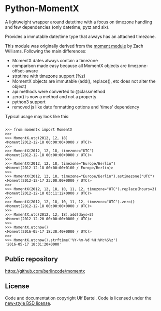 Python-MomentX
==============

A lightweight wrapper around datetime with a focus on timezone handling and
few dependencies (only datetime, pytz and six).

Provides a immutable date/time type that always has an attached timezone. 

This module was originally derived from the [moment module](https://github.com/zachwill/moment)
by Zach Williams. Following the main differences:

 * MomentX dates always contain a timezone
 * comparison made easy because all MomentX objects are timezone-offset-aware
 * strptime with timezone support (%z)
 * MomentX objects are immutable (add(), replace(), etc does not alter the object)
 * api methods were converted to @classmethod
 * zero() is now a method and not a property
 * python3 support
 * removed js like date formatting options and 'times' dependency

Typical usage may look like this:
```

>>> from momentx import MomentX
>>> 
>>> MomentX.utc(2012, 12, 18)
<Moment(2012-12-18 00:00:00+0000 / UTC)>
>>> 
>>> MomentX(2012, 12, 18, timezone="UTC")
<Moment(2012-12-18 00:00:00+0000 / UTC)>
>>> 
>>> MomentX(2012, 12, 18, timezone="Europe/Berlin")
<Moment(2012-12-18 00:00:00+0100 / Europe/Berlin)>
>>> 
>>> MomentX(2012, 12, 18, timezone="Europe/Berlin").astimezone("UTC")
<Moment(2012-12-17 23:00:00+0000 / UTC)>
>>> 
>>> MomentX(2012, 12, 18, 10, 11, 12, timezone="UTC").replace(hours=3)
<Moment(2012-12-18 03:11:12+0000 / UTC)>
>>> 
>>> MomentX(2012, 12, 18, 10, 11, 12, timezone="UTC").zero()
<Moment(2012-12-18 00:00:00+0000 / UTC)>
>>> 
>>> MomentX.utc(2012, 12, 18).add(days=2)
<Moment(2012-12-20 00:00:00+0000 / UTC)>
>>> 
>>> MomentX.utcnow()
<Moment(2016-05-17 18:30:40+0000 / UTC)>
>>> 
>>> MomentX.utcnow().strftime('%Y-%m-%d %H:%M:%S%z')
'2016-05-17 18:31:20+0000'

```

Public repository
-----------------

https://github.com/berlincode/momentx


License
-------

Code and documentation copyright Ulf Bartel. Code is licensed under the
[new-style BSD license](./LICENSE.txt).

